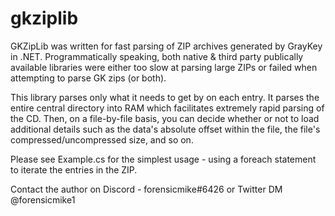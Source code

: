 # gkziplib

GKZipLib was written for fast parsing of ZIP archives generated by GrayKey in .NET. Programmatically speaking, both native & third party publically available libraries were either too slow at parsing large ZIPs or failed when attempting to parse GK zips (or both).

This library parses only what it needs to get by on each entry. It parses the entire central directory into RAM which facilitates extremely rapid parsing of the CD. Then, on a file-by-file basis, you can decide whether or not to load additional details such as the data's absolute offset within the file, the file's compressed/uncompressed size, and so on.

Please see Example.cs for the simplest usage - using a foreach statement to iterate the entries in the ZIP.

Contact the author on Discord - forensicmike#6426 or Twitter DM @forensicmike1
